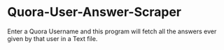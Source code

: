 # Quora-User-Answer-Scraper
Enter a Quora Username and this program will fetch all the answers ever given by that user in a Text file.
